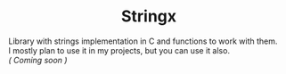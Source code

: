 <h1 align="center">Stringx</h1>
<div align="left">
  Library with strings implementation in C and functions to work with them.<br>
  I mostly plan to use it in my projects, but you can use it also.<br>
  <i>( Coming soon )</i>
</div>
